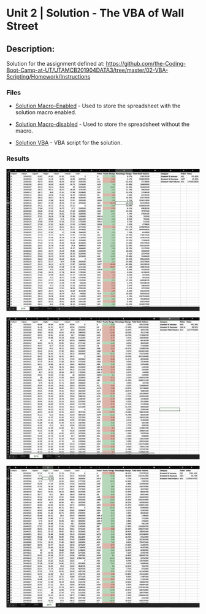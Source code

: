 # Unit 2 | Solution - The VBA of Wall Street

## Description:

Solution for the assignment defined at:  https://github.com/the-Coding-Boot-Camp-at-UT/UTAMCB201904DATA3/tree/master/02-VBA-Scripting/Homework/Instructions 

### Files

* [Solution Macro-Enabled](Multiple_year_stock_data.xlsm) - Used to store the spreadsheet with the solution macro enabled.

* [Solution Macro-disabled](Multiple_year_stock_data.xlsx) - Used to store the spreadsheet without the macro.

* [Solution VBA](solution.vbs) - VBA script for the solution.


### Results

![Results 2016](Images/solution_2016.png)

![Results 2015](Images/solution_2015.png)

![Results 2014](Images/solution_2014.png)



